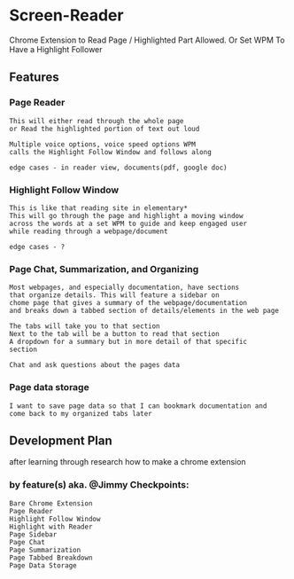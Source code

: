 # Screen-Reader
Chrome Extension to Read Page / Highlighted Part Allowed. Or Set WPM To Have a Highlight Follower

## Features
  ### Page Reader
    This will either read through the whole page
    or Read the highlighted portion of text out loud

    Multiple voice options, voice speed options WPM 
    calls the Highlight Follow Window and follows along 

    edge cases - in reader view, documents(pdf, google doc) 

  ### Highlight Follow Window
    This is like that reading site in elementary* 
    This will go through the page and highlight a moving window 
    across the words at a set WPM to guide and keep engaged user 
    while reading through a webpage/document

    edge cases - ? 

  ### Page Chat, Summarization, and Organizing 
    Most webpages, and especially documentation, have sections
    that organize details. This will feature a sidebar on 
    chome page that gives a summary of the webpage/documentation 
    and breaks down a tabbed section of details/elements in the web page 

    The tabs will take you to that section 
    Next to the tab will be a button to read that section 
    A dropdown for a summary but in more detail of that specific 
    section 

    Chat and ask questions about the pages data

  ### Page data storage 
    I want to save page data so that I can bookmark documentation and 
    come back to my organized tabs later 


## Development Plan 
  after learning through research how to make a chrome extension 

  ### by feature(s) aka. @Jimmy Checkpoints: 
    Bare Chrome Extension
    Page Reader 
    Highlight Follow Window 
    Highlight with Reader 
    Page Sidebar
    Page Chat 
    Page Summarization 
    Page Tabbed Breakdown 
    Page Data Storage 
    
